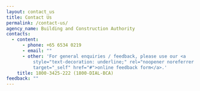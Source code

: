 ```yaml
---
layout: contact_us
title: Contact Us
permalink: /contact-us/
agency_name: Building and Construction Authority
contacts:
  - content:
      - phone: +65 6534 0219
      - email: ""
      - other: 'For general enquiries / feedback, please use our <a
          style="text-decoration: underline;" rel="noopener noreferrer nofollow"
          target="_self" href="#">online feedback form</a>.'
    title: 1800-3425-222 (1800-DIAL-BCA)
feedback: ""
---
```

